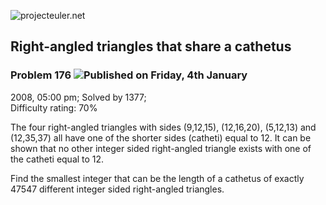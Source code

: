 ![projecteuler.net](images/print_page_logo.png)

## Right-angled triangles that share a cathetus

### Problem 176 ![](images/icon_info.png)Published on Friday, 4th January
2008, 05:00 pm; Solved by 1377;  
Difficulty rating: 70%

The four right-angled triangles with sides (9,12,15), (12,16,20), (5,12,13)
and (12,35,37) all have one of the shorter sides (catheti) equal to 12. It can
be shown that no other integer sided right-angled triangle exists with one of
the catheti equal to 12.

Find the smallest integer that can be the length of a cathetus of exactly
47547 different integer sided right-angled triangles.

  
  

